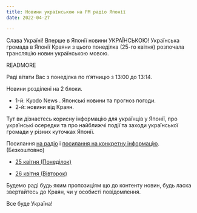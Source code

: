```yaml
---
title: Новини українською на FM радіо Японії
date: 2022-04-27

---
```


Слава Україні! Вперше в Японії новини УКРАЇНСЬКОЮ! Українська громада в Японії Краяни з цього понеділка (25-го квітня)
розпочала трансляцію новин українською мовою.

READMORE

Раді вітати Вас з понеділка по п’ятницю з  13:00 до 13:14.

Новини розділені на 2 блоки.

- 1-й: Kyodo News . Японські  новини та прогноз погоди.
- 2-й: новини від Краян.

Тут ви дізнаєтесь корисну інформацію для українців у Японії, про
українські осередки та про найближчі події та заходи української громади
у різних куточках Японії.

Посилання [на радіо](https://www.interfm.co.jp/timetable) і [посилання
на конкретну інформацію](https://www.interfm.co.jp/timetable). (Безкоштовно)

- [25 квітня (Понеділок)](https://www.interfm.co.jp/news/single/newsinukr04252022)

- [26 квітня (Вівторок)](https://www.interfm.co.jp/news/single/newsinukr04262022)

Будемо раді будь яким пропозиціям що до контенту новин, будь ласка
звертайтесь до Краян, чи у особисті повідомлення.

Все буде Україна!
